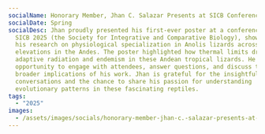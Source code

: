 ```yaml
---
socialName: Honorary Member, Jhan C. Salazar Presents at SICB Conference
socialDate: Spring
socialDesc: Jhan proudly presented his first-ever poster at a conference during
  SICB 2025 (the Society for Integrative and Comparative Biology), showcasing
  his research on physiological specialization in Anolis lizards across
  elevations in the Andes. The poster highlighted how thermal limits drive
  adaptive radiation and endemism in these Andean tropical lizards. He had the
  opportunity to engage with attendees, answer questions, and discuss the
  broader implications of his work. Jhan is grateful for the insightful
  conversations and the chance to share his passion for understanding
  evolutionary patterns in these fascinating reptiles.
tags:
  - "2025"
images:
  - /assets/images/socials/honorary-member-jhan-c.-salazar-presents-at-sicb-conference-.jpg
---
```

